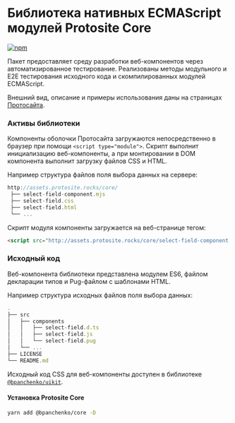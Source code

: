 # Библиотека нативных ECMAScript модулей Protosite Core

[![npm](https://img.shields.io/npm/v/@bpanchenko/core.svg)](https://www.npmjs.com/package/@bpanchenko/core)

Пакет предоставляет среду разработки веб-компонентов через автоматизированное тестирование. Реализованы методы модульного и E2E тестирования исходного кода и скомпилированных модулей ECMAScript.

Внешний вид, описание и примеры использования даны на страницах [Протосайта](http://protosite.rocks).

### Активы библиотеки

Компоненты оболочки Протосайта загружаются непосредственно в браузер при помощи `<script type="module">`. Скрипт выполнит инициализацию веб-компоненты, а при монтировании в DOM компонента выполнит загрузку файлов CSS и HTML.

Например структура файлов поля выбора данных на сервере:

```javascript
http://assets.protosite.rocks/core/
 ├── select-field-component.mjs
 ├── select-field.css
 ├── select-field.html
 └── ...
```

Скрипт модуля компоненты загружается на веб-странице тегом:

```html
<script src="http://assets.protosite.rocks/core/select-field-component.mjs" type="module">
```

### Исходный код

Веб-компонента библиотеки представлена модулем ES6, файлом декларации типов и Pug-файлом с шаблонами HTML.

Например структура исходных файлов поля выбора данных:

```javascript
.
├── src
│   ├── components
│   │   ├── select-field.d.ts
│   │   ├── select-field.js
│   │   └── select-field.pug
│   └── ...
├── LICENSE
└── README.md
```

Исходный код CSS для веб-компоненты доступен в библиотеке [`@bpanchenko/uikit`](https://github.com/BPanchenko/protosite-uikit).

#### Установка Protosite Core

```bash
yarn add @bpanchenko/core -D
```
